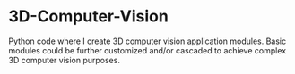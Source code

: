 # 3D-Computer-Vision
Python code where I create 3D computer vision application modules. Basic modules could be further customized and/or cascaded to achieve complex 3D computer vision purposes. 
